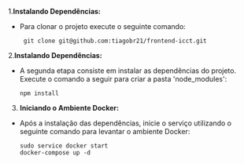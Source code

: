 1.**Instalando Dependências:**

  * Para clonar o projeto execute o seguinte comando:

    ```
     git clone git@github.com:tiagobr21/frontend-icct.git

     ```

2.**Instalando Dependências:**

   * A segunda etapa consiste em instalar as dependências do projeto. Execute o comando a seguir para criar a pasta 'node_modules':

     ```
     npm install

     ```
    
3. **Iniciando o Ambiente Docker:**

  * Após a instalação das dependências, inicie o serviço utilizando o seguinte comando para levantar o ambiente Docker:     

     ```
     sudo service docker start
     docker-compose up -d
     
     ```


    
